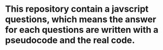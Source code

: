 # This repository contain a javscript questions, which means the answer for each questions are written with a pseudocode and the real code. 
